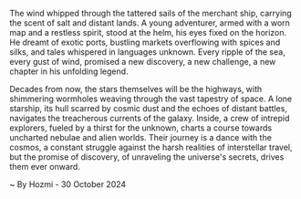 
The wind whipped through the tattered sails of the merchant ship, carrying the scent of salt and distant lands.  A young adventurer, armed with a worn map and a restless spirit, stood at the helm, his eyes fixed on the horizon. He dreamt of exotic ports, bustling markets overflowing with spices and silks, and tales whispered in languages unknown.  Every ripple of the sea, every gust of wind, promised a new discovery, a new challenge, a new chapter in his unfolding legend.

Decades from now, the stars themselves will be the highways, with shimmering wormholes weaving through the vast tapestry of space.  A lone starship, its hull scarred by cosmic dust and the echoes of distant battles, navigates the treacherous currents of the galaxy.  Inside, a crew of intrepid explorers, fueled by a thirst for the unknown, charts a course towards uncharted nebulae and alien worlds.  Their journey is a dance with the cosmos, a constant struggle against the harsh realities of interstellar travel, but the promise of discovery, of unraveling the universe's secrets, drives them ever onward. 

~ By Hozmi - 30 October 2024
